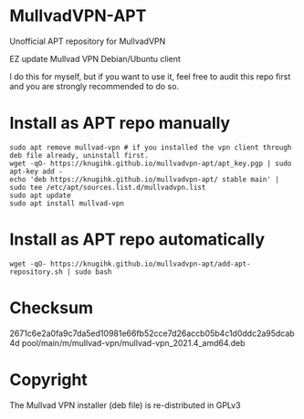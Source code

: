 # MullvadVPN-APT
Unofficial APT repository for MullvadVPN 

EZ update Mullvad VPN Debian/Ubuntu client

I do this for myself, but if you want to use it, feel free to audit this repo first and you are strongly recommended to do so.

# Install as APT repo manually
```shell
sudo apt remove mullvad-vpn # if you installed the vpn client through deb file already, uninstall first.
wget -qO- https://knugihk.github.io/mullvadvpn-apt/apt_key.pgp | sudo apt-key add -
echo 'deb https://knugihk.github.io/mullvadvpn-apt/ stable main' | sudo tee /etc/apt/sources.list.d/mullvadvpn.list
sudo apt update
sudo apt install mullvad-vpn
```

# Install as APT repo automatically
```shell
wget -qO- https://knugihk.github.io/mullvadvpn-apt/add-apt-repository.sh | sudo bash
```

# Checksum
2671c6e2a0fa9c7da5ed10981e66fb52cce7d26accb05b4c1d0ddc2a95dcab4d  pool/main/m/mullvad-vpn/mullvad-vpn_2021.4_amd64.deb

# Copyright
The Mullvad VPN installer (deb file) is re-distributed in GPLv3
